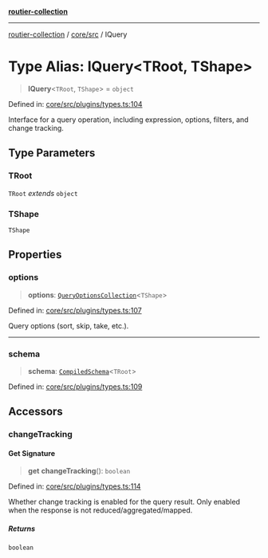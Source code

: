 [**routier-collection**](../../../README.md)

***

[routier-collection](../../../README.md) / [core/src](../README.md) / IQuery

# Type Alias: IQuery\<TRoot, TShape\>

> **IQuery**\<`TRoot`, `TShape`\> = `object`

Defined in: [core/src/plugins/types.ts:104](https://github.com/Agrejus/routier/blob/ae307d61bf9883ec014a438be7cbd96d2060d092/core/src/plugins/types.ts#L104)

Interface for a query operation, including expression, options, filters, and change tracking.

## Type Parameters

### TRoot

`TRoot` *extends* `object`

### TShape

`TShape`

## Properties

### options

> **options**: [`QueryOptionsCollection`](../classes/QueryOptionsCollection.md)\<`TShape`\>

Defined in: [core/src/plugins/types.ts:107](https://github.com/Agrejus/routier/blob/ae307d61bf9883ec014a438be7cbd96d2060d092/core/src/plugins/types.ts#L107)

Query options (sort, skip, take, etc.).

***

### schema

> **schema**: [`CompiledSchema`](CompiledSchema.md)\<`TRoot`\>

Defined in: [core/src/plugins/types.ts:109](https://github.com/Agrejus/routier/blob/ae307d61bf9883ec014a438be7cbd96d2060d092/core/src/plugins/types.ts#L109)

## Accessors

### changeTracking

#### Get Signature

> **get** **changeTracking**(): `boolean`

Defined in: [core/src/plugins/types.ts:114](https://github.com/Agrejus/routier/blob/ae307d61bf9883ec014a438be7cbd96d2060d092/core/src/plugins/types.ts#L114)

Whether change tracking is enabled for the query result.
Only enabled when the response is not reduced/aggregated/mapped.

##### Returns

`boolean`
